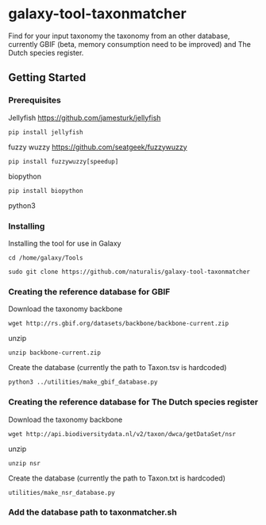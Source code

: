 # galaxy-tool-taxonmatcher
Find for your input taxonomy the taxonomy from an other database, currently GBIF (beta, memory consumption need to be improved) and The Dutch species register.
## Getting Started
### Prerequisites
Jellyfish https://github.com/jamesturk/jellyfish<br />
```
pip install jellyfish
```
fuzzy wuzzy https://github.com/seatgeek/fuzzywuzzy<br />
```
pip install fuzzywuzzy[speedup]
```
biopython
```
pip install biopython
```
python3
### Installing
Installing the tool for use in Galaxy
```
cd /home/galaxy/Tools
```
```
sudo git clone https://github.com/naturalis/galaxy-tool-taxonmatcher
```
### Creating the reference database for GBIF
Download the taxonomy backbone
```
wget http://rs.gbif.org/datasets/backbone/backbone-current.zip
```
unzip
```
unzip backbone-current.zip
```
Create the database (currently the path to Taxon.tsv is hardcoded)
```
python3 ../utilities/make_gbif_database.py
```
### Creating the reference database for The Dutch species register
Download the taxonomy backbone
```
wget http://api.biodiversitydata.nl/v2/taxon/dwca/getDataSet/nsr
```
unzip
```
unzip nsr
```
Create the database (currently the path to Taxon.txt is hardcoded)
```
utilities/make_nsr_database.py
```
### Add the database path to taxonmatcher.sh


